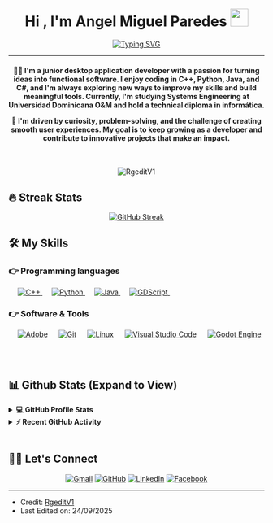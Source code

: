 <h1 align="center">Hi , I'm Angel Miguel Paredes <img src="https://media.giphy.com/media/hvRJCLFzcasrR4ia7z/giphy.gif" width="35"></h1>
<p align="center">
 <a href="https://git.io/typing-svg"><img src="https://readme-typing-svg.herokuapp.com?font=Fira+Code&pause=1000&width=435&lines=Engineering+student;computer+technician" alt="Typing SVG" /></a>
</p>
<hr/>
<h4 align="center">👨‍💻 I'm a junior desktop application developer with a passion for turning ideas into functional software. I enjoy coding in C++, Python, Java, and C#, and I'm always exploring new ways to improve my skills and build meaningful tools. Currently, I'm studying Systems Engineering at Universidad Dominicana O&M and hold a technical diploma in informática. 

🚀 I'm driven by curiosity, problem-solving, and the challenge of creating smooth user experiences. My goal is to keep growing as a developer and contribute to innovative projects that make an impact.
</h4>
<br>
<p align="center"> <img src="https://komarev.com/ghpvc/?username=RgeditV1&color=brightgreen&style=plastic&base=10" alt="RgeditV1" /> </p>

## 🔥 Streak Stats
<p align="center"><a href="https://git.io/streak-stats"><img src="https://streak-stats.demolab.com?user=RgeditV1&theme=tokyonight&hide_border=true&short_numbers=true" alt="GitHub Streak" /></a></p>


## 🛠️ My Skills

### 👉 Programming languages

<p align="left"> 
  &emsp;
  <a href="https://www.w3schools.com/cpp/" target="_blank"> 
    <img alt="C++" src="https://img.shields.io/badge/C++%20-%2300599C.svg?logo=c%2B%2B&logoColor=white">
  </a> 
  &emsp;
     <a href="https://www.python.org" target="_blank">
    <img alt="Python" src="https://img.shields.io/badge/Python%20-%2314354C.svg?logo=python&logoColor=white">
  </a>
   &emsp;
  <a href="https://www.java.com" target="_blank"> 
    <img alt="Java" src="https://img.shields.io/badge/Java-%23007396.svg?logo=java&logoColor=white">
  </a>
  &emsp;
	<a href="https://docs.godotengine.org/en/stable/tutorials/scripting/gdscript/gdscript_basics.html" target="_blank"> 
    	<img alt="GDScript" src="https://img.shields.io/badge/GDScript-%23378bba.svg?logo=godotengine&logoColor=white">
  	</a>
  	&emsp;
</p>

### 👉 Software & Tools
 
<p>
  &emsp;
    <a href="#"><img alt="Adobe" src="https://img.shields.io/badge/Adobe%20-%23FF0000.svg?logo=adobe&logoColor=white"></a>
  &emsp;
    <a href="#"><img alt="Git" src="https://img.shields.io/badge/Git%20-%23F05033.svg?logo=git&logoColor=white"></a>
  &emsp;
    <a href="#"><img alt="Linux" src="https://img.shields.io/badge/Linux-FCC624?style=flat&logo=linux&logoColor=black"></a>
  &emsp;
    <a href="#"><img alt="Visual Studio Code" src="https://img.shields.io/badge/Visual%20Studio%20Code-0078d7.svg?logo=visual-studio-code&logoColor=white"></a>
  &emsp;
   	<a href="https://godotengine.org">
  		<img alt="Godot Engine" src="https://img.shields.io/badge/-Godot%20Engine-378bba?logo=godotengine&logoColor=white">
	</a>
  &emsp;
</p>

<br/>

## 📊 Github Stats (Expand to View) 


<details> 
  <summary><b>💻 GitHub Profile Stats</b></summary>
<p align="center">
 <img src="https://github-readme-stats.vercel.app/api?username=RgeditV1&theme=tokyonight&show_icons=true&hide_border=true" height="192px"/><p/>
  
<p align="center"><img src="https://github-readme-stats.vercel.app/api/top-langs/?username=RgeditV1&theme=tokyonight&show_icons=true&hide_border=true&layout=compact" height="192px"/><p/>
  <br/>
  <b>Note:</b> Top languages is only a metric of the languages my public code consists of and doesn't reflect experience or skill level.
  </p>
</details>


<details>
  <summary><b>⚡ Recent GitHub Activity</b></summary>
  <br/>
   <a href="#" /></a>
  <br/>

</details>

<br/>

## 🙋‍♀️ Let's Connect
<p align="center">
	<a href="mailto:angelmiguelparedes@gmail.com"><img src="https://img.icons8.com/bubbles/50/000000/gmail.png" alt="Gmail"/></a>
	<a href="https://github.com/RgeditV1"><img src="https://img.icons8.com/bubbles/50/000000/github.png" alt="GitHub"/></a>
	<a href="https://linkedin.com/in/angel-paredes-RgeditV1"><img src="https://img.icons8.com/bubbles/50/000000/linkedin.png" alt="LinkedIn"/></a>
	<a href="https://www.facebook.com/RgeditV1"><img src="https://img.icons8.com/bubbles/50/000000/facebook-new.png" alt="Facebook"/></a>
</p>

<hr/>

* Credit: [RgeditV1](https://github.com/RgeditV1)
* Last Edited on: 24/09/2025
